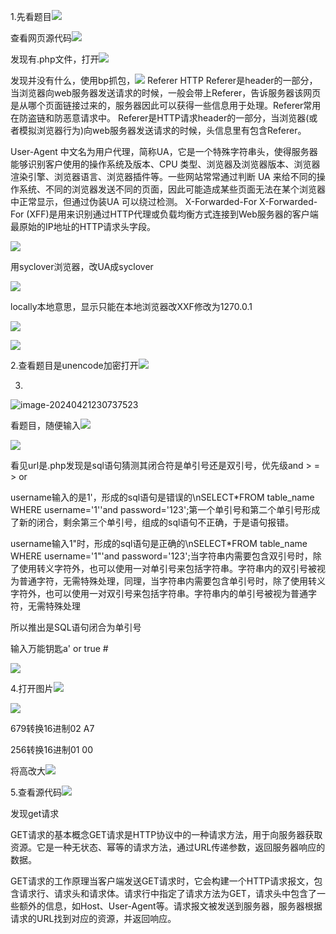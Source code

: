 1.先看题目![](F:\照片\微信图片_20240421223450.png)

查看网页源代码![](F:\照片\微信图片_20240421223456.png)

发现有.php文件，打开![](F:\照片\微信图片_20240421224008.png)

发现并没有什么，使用bp抓包，![](F:\照片\微信图片_20240421224421.png)
Referer
HTTP Referer是header的一部分，当浏览器向web服务器发送请求的时候，一般会带上Referer，告诉服务器该网页是从哪个页面链接过来的，服务器因此可以获得一些信息用于处理。Referer常用在防盗链和防恶意请求中。
Referer是HTTP请求header的一部分，当浏览器(或者模拟浏览器行为)向web服务器发送请求的时候，头信息里有包含Referer。

User-Agent
中文名为用户代理，简称UA，它是一个特殊字符串头，使得服务器能够识别客户使用的操作系统及版本、CPU 类型、浏览器及浏览器版本、浏览器渲染引擎、浏览器语言、浏览器插件等。一些网站常常通过判断 UA 来给不同的操作系统、不同的浏览器发送不同的页面，因此可能造成某些页面无法在某个浏览器中正常显示，但通过伪装UA 可以绕过检测。
X-Forwarded-For
X-Forwarded-For (XFF)是用来识别通过HTTP代理或负载均衡方式连接到Web服务器的客户端最原始的IP地址的HTTP请求头字段。

![](F:\照片\微信图片_20240421225144.png)

用syclover浏览器，改UA成syclover

![](F:\照片\微信图片_20240421225329.png)

locally本地意思，显示只能在本地浏览器改XXF修改为1270.0.1

![](F:\照片\微信图片_20240421225435.png)

![](F:\照片\微信图片_20240417225428.png)

2.查看题目是unencode加密打开![](F:\照片\微信图片_20240417224854.png)

3.

![image-20240421230737523](C:\Users\32780\AppData\Roaming\Typora\typora-user-images\image-20240421230737523.png)

看题目，随便输入![](F:\照片\微信图片_20240421230934.png)



![](F:\照片\微信图片_20240421231136.png)

看见url是.php发现是sql语句猜测其闭合符是单引号还是双引号，优先级and > = > or

username输入的是1'，形成的sql语句是错误的\nSELECT*FROM table_name WHERE username='1''and password='123';第一个单引号和第二个单引号形成了新的闭合，剩余第三个单引号，组成的sql语句不正确，于是语句报错。

username输入1\"时，形成的sql语句是正确的\nSELECT*FROM table_name WHERE username='1\"'and password='123';当字符串内需要包含双引号时，除了使用转义字符外，也可以使用一对单引号来包括字符串。字符串内的双引号被视为普通字符，无需特殊处理，同理，当字符串内需要包含单引号时，除了使用转义字符外，也可以使用一对双引号来包括字符串。字符串内的单引号被视为普通字符，无需特殊处理

所以推出是SQL语句闭合为单引号

输入万能钥匙a' or true #

![](F:\照片\微信图片_20240421233046.png)

4.打开图片![](F:\照片\dabai(1).png)

![](F:\照片\微信图片_20240421234334.png)

679转换16进制02 A7

256转换16进制01 00

将高改大![](F:\照片\微信图片_20240421233723(1).png)

5.查看源代码![](F:\照片\微信图片_20240421234719.png)

发现get请求

GET请求的基本概念GET请求是HTTP协议中的一种请求方法，用于向服务器获取资源。它是一种无状态、幂等的请求方法，通过URL传递参数，返回服务器响应的数据。

GET请求的工作原理当客户端发送GET请求时，它会构建一个HTTP请求报文，包含请求行、请求头和请求体。请求行中指定了请求方法为GET，请求头中包含了一些额外的信息，如Host、User-Agent等。请求报文被发送到服务器，服务器根据请求的URL找到对应的资源，并返回响应。